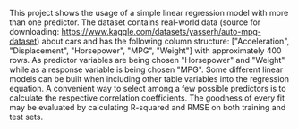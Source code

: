 This project shows the usage of a simple linear regression model with more than one predictor. The dataset contains real-world data (source for downloading: https://www.kaggle.com/datasets/yasserh/auto-mpg-dataset) about cars and has the following column structure: ["Acceleration", "Displacement", "Horsepower", "MPG", "Weight"] with approximately 400 rows. As predictor variables are being chosen "Horsepower" and "Weight" while as a response variable is being chosen "MPG". Some different linear models can be built when including other table variables into the regression equation. A convenient way to select among a few possible predictors is to calculate the respective correlation coefficients. The goodness of every fit may be evaluated by calculating R-squared and RMSE on both training and test sets.
